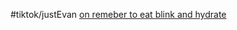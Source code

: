#tiktok/justEvan [on remeber to eat blink and hydrate](https://www.tiktok.com/@evan.just.ev4n/video/6915077483813457158)

